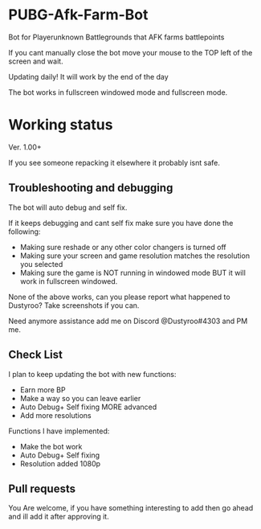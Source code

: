 # PUBG-Afk-Farm-Bot

Bot for Playerunknown Battlegrounds that AFK farms battlepoints

If you cant manually close the bot move your mouse to the TOP left of the screen and wait.

Updating daily! It will work by the end of the day

The bot works in fullscreen windowed mode and fullscreen mode.

# Working status

Ver. 1.00+

If you see someone repacking it elsewhere it probably isnt safe.

## Troubleshooting and debugging 

The bot will auto debug and self fix.

If it keeps debugging and cant self fix make sure you have done the following:

* Making sure reshade or any other color changers is turned off
* Making sure your screen and game resolution matches the resolution you selected
* Making sure the game is NOT running in windowed mode BUT it will work in fullscreen windowed.

None of the above works, can you please report what happened to Dustyroo? Take screenshots if you can.

Need anymore assistance add me on Discord @Dustyroo#4303 and PM me.

## Check List

I plan to keep updating the bot with new functions:
* Earn more BP
* Make a way so you can leave earlier
* Auto Debug+ Self fixing MORE advanced
* Add more resolutions

Functions I have implemented:
* Make the bot work
* Auto Debug+ Self fixing
* Resolution added 1080p
## Pull requests

You Are welcome, if you have something interesting to add then go ahead and ill add it after approving it.
